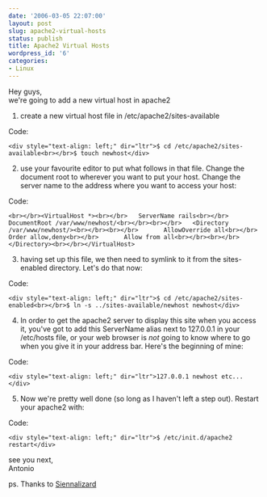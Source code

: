 ```yaml
---
date: '2006-03-05 22:07:00'
layout: post
slug: apache2-virtual-hosts
status: publish
title: Apache2 Virtual Hosts
wordpress_id: '6'
categories:
- Linux
---
```


Hey guys,  
we're going to add a new virtual host in apache2  
  
1) create a new virtual host file in /etc/apache2/sites-available  


 

Code:

 
    
    <div style="text-align: left;" dir="ltr">$ cd /etc/apache2/sites-available<br></br>$ touch newhost</div>

2) use your favourite editor to put what follows in that file. Change the document root to wherever you want to put your host. Change the server name to the address where you want to access your host:  


 

Code:
    
    <br></br><VirtualHost *><br></br>   ServerName rails<br></br>   DocumentRoot /var/www/newhost/<br></br><br></br>   <Directory /var/www/newhost/><br></br><br></br>       AllowOverride all<br></br>       Order allow,deny<br></br>       Allow from all<br></br><br></br>   </Directory><br></br></VirtualHost>

3) having set up this file, we then need to symlink to it from the sites-enabled directory. Let's do that now:  
  


 

Code:

 
    
    <div style="text-align: left;" dir="ltr">$ cd /etc/apache2/sites-enabled<br></br>$ ln -s ../sites-available/newhost newhost</div>

  
4) In order to get the apache2 server to display this site when you access it, you've got to add this ServerName alias next to 127.0.0.1 in your /etc/hosts file, or your web browser is _not_ going to know where to go when you give it in your address bar. Here's the beginning of mine:  
  


 

Code:

 
    
    <div style="text-align: left;" dir="ltr">127.0.0.1 newhost etc...</div>

  
5) Now we're pretty well done (so long as I haven't left a step out). Restart your apache2 with:  
  


 

Code:

 
    
    <div style="text-align: left;" dir="ltr">$ /etc/init.d/apache2 restart</div>

  
  
see you next,  
Antonio  
  
ps. Thanks to [Siennalizard](http://ubuntuforums.org/showthread.php?p=748531)
